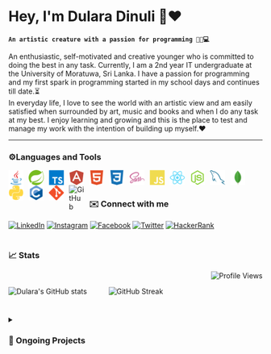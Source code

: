 # Hey, I'm Dulara Dinuli 🤗❤️  

**` An artistic creature with a passion for programming 👩‍🎨💻 `**

<p style="font-size:'5px';"> An enthusiastic, self-motivated and creative younger who is committed to doing the best in any task. Currently, I am a 2nd year IT undergraduate at the University of Moratuwa, Sri Lanka. I have a passion for programming and my first spark in programming started in my school days and continues till date.⏳</br>
In everyday life, I love to see the world with an artistic view and am easily satisfied when surrounded by art, music and books and when I do any task at my best. I enjoy learning and growing and this is the place to test and manage my work with the intention of building up myself.❤️ </p>

---

### ⚙️Languages and Tools

<img align="left" alt="Java" width="30px" style="padding-right:10px;" src="https://raw.githubusercontent.com/devicons/devicon/v2.15.1/icons/java/java-original.svg"/>
<img align="left" alt="Spring" width="30px" style="padding-right:10px;" src="https://raw.githubusercontent.com/devicons/devicon/v2.15.1/icons/spring/spring-original.svg" />
<img align="left" alt="TypeScript" width="30px" style="padding-right:10px;" src="https://raw.githubusercontent.com/devicons/devicon/v2.15.1/icons/typescript/typescript-plain.svg" />
<img align="left" alt="Angular" width="30px" style="padding-right:10px;" src="https://raw.githubusercontent.com/devicons/devicon/v2.15.1/icons/angularjs/angularjs-plain.svg" />
<img align="left" alt="HTML" width="30px" style="padding-right:10px;" src="https://raw.githubusercontent.com/devicons/devicon/v2.15.1/icons/html5/html5-plain.svg" />
<img align="left" alt="CSS" width="30px" style="padding-right:10px;" src="https://raw.githubusercontent.com/devicons/devicon/v2.15.1/icons/css3/css3-plain.svg" />
<img align="left" alt="Sass" width="30px" style="padding-right:10px;" src="https://raw.githubusercontent.com/devicons/devicon/v2.15.1/icons/sass/sass-original.svg" />
<img align="left" alt="JavaScript" width="30px" style="padding-right:10px;" src="https://raw.githubusercontent.com/devicons/devicon/v2.15.1/icons/javascript/javascript-plain.svg" />
<img align="left" alt="React" width="30px" style="padding-right:10px;" src="https://raw.githubusercontent.com/devicons/devicon/v2.15.1/icons/react/react-original.svg" />
<img align="left" alt="NodeJS" width="30px" style="padding-right:10px;" src="https://raw.githubusercontent.com/devicons/devicon/v2.15.1/icons/nodejs/nodejs-original.svg" />
<img align="left" alt="MySQL" width="30px" style="padding-right:10px;" src="https://raw.githubusercontent.com/devicons/devicon/v2.15.1/icons/mysql/mysql-original.svg" />
<img align="left" alt="MongoDB" width="30px" style="padding-right:10px;" src="https://github.com/devicons/devicon/blob/v2.15.1/icons/mongodb/mongodb-original.svg" />
<img align="left" alt="Python" width="30px" style="padding-right:10px;" src="https://raw.githubusercontent.com/devicons/devicon/v2.15.1/icons/python/python-plain.svg" />
<img align="left" alt="C" width="30px" style="padding-right:10px;" src="https://raw.githubusercontent.com/devicons/devicon/v2.15.1/icons/c/c-original.svg" />
<img align="left" alt="Git" width="30px" style="padding-right:10px;" src="https://raw.githubusercontent.com/devicons/devicon/v2.15.1/icons/git/git-original.svg" />
<img align="left" alt="GitHub" width="30px" style="padding-right:10px;" src="https://user-images.githubusercontent.com/3369400/139447912-e0f43f33-6d9f-45f8-be46-2df5bbc91289.png" />
<br />

#

### ✉️ Connect with me
<p align="left">
<a href="https://www.linkedin.com/in/dulara-dinuli-967502224/" target="blank"><img align="center" src="https://raw.githubusercontent.com/rahuldkjain/github-profile-readme-generator/master/src/images/icons/Social/linked-in-alt.svg" alt="LinkedIn" height="30" width="40" /></a>
<a href="https://www.instagram.com/dulara_dinuli/" target="blank"><img align="center" src="https://raw.githubusercontent.com/rahuldkjain/github-profile-readme-generator/master/src/images/icons/Social/instagram.svg" alt="Instagram" height="30" width="40" /></a>
<a href="https://www.facebook.com/dulara.dinuli?_rdc=1&_rdr" target="blank"><img align="center" src="https://raw.githubusercontent.com/rahuldkjain/github-profile-readme-generator/master/src/images/icons/Social/facebook.svg" alt="Facebook" height="30" width="40" /></a>
<a href="https://twitter.com/DularaDinuli?t=dcmScVM6TfEykNmqHxhb_g&s=09" target="blank"><img align="center" src="https://raw.githubusercontent.com/rahuldkjain/github-profile-readme-generator/master/src/images/icons/Social/twitter.svg" alt="Twitter" height="30" width="40" /></a>
<a href="https://www.hackerrank.com/dularadinuli?hr_r=1" target="blank"><img align="center" src="https://raw.githubusercontent.com/rahuldkjain/github-profile-readme-generator/master/src/images/icons/Social/hackerrank.svg" alt="HackerRank" height="30" width="40" /></a>
</p>

#

### 📈 Stats

<p align="right"> <img src="https://komarev.com/ghpvc/?username=dulara-dinuli&label=Profile%20views&color=0e75b6&style=flat" alt="Profile Views" /> </p>

![Dulara's GitHub stats](https://github-readme-stats.vercel.app/api?username=dulara-dinuli&show_icons=true&theme=gruvbox)
&emsp;&emsp;&ensp;&nbsp;![GitHub Streak](https://streak-stats.demolab.com?user=dulara-dinuli&theme=gruvbox&border_radius=4.5) 

#

<details>
 <summary><h3>🎯 Ongoing Projects</h3></summary>
  <ul>
    <li>EduLabs - 2nd year Software Project</br> 
    Edulabs is a student management system for private institutions. It is a collaborative platform for all parties in the organization to manage their work.</br>
    Role: Full Stack Developer</br>
    Technologies: Angular, SpringBoot, MySQL</li></p>
    <li>Cash Map - Solo Project</br> 
    CashMap is a personal budget-handling g app that helps to manage users' daily transactions with a few extra features.</br>
    Role: Full Stack Developer</br>
    Technologies: NetBean</li>
  </ul>
</details>

